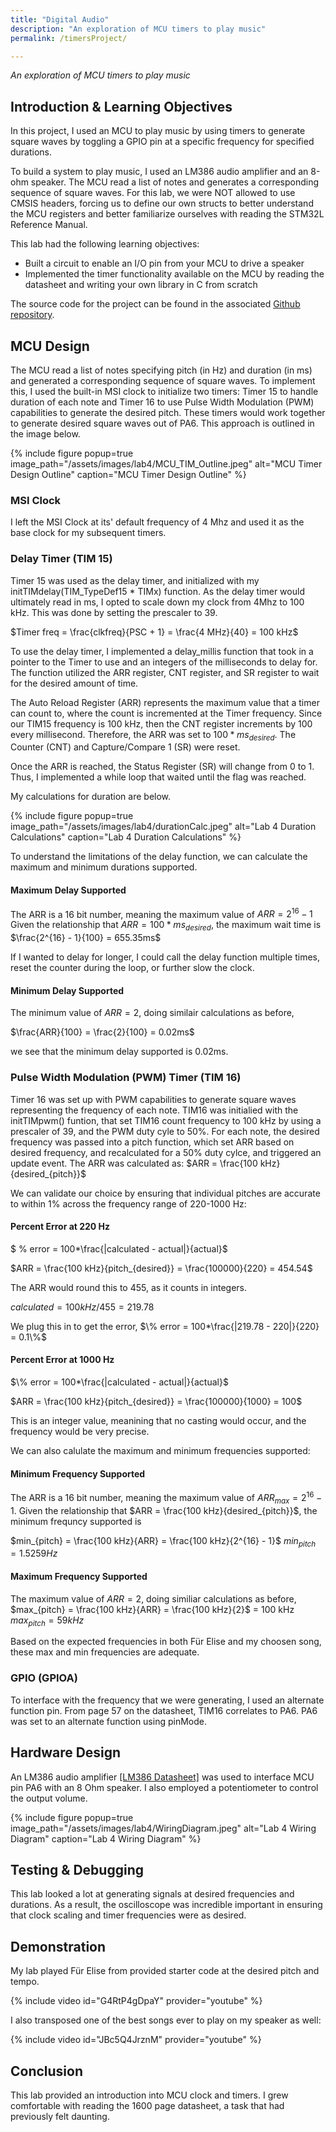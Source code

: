 ```yaml
---
title: "Digital Audio"
description: "An exploration of MCU timers to play music"
permalink: /timersProject/

---
```

*An exploration of MCU timers to play music*

## Introduction & Learning Objectives
In this project, I used an MCU to play music by using timers to generate square waves by toggling a GPIO pin at a specific frequency for specified durations.

To build a system to play music, I used an LM386 audio amplifier and an 8-ohm speaker. The MCU read a list of notes and generates a corresponding sequence of square waves. For this lab, we were NOT allowed to use CMSIS headers, forcing us to define our own structs to better understand the MCU registers and better familiarize ourselves with reading the STM32L Reference Manual.

This lab had the following learning objectives: 

<ul>
<li>Built a circuit to enable an I/O pin from your MCU to drive a speaker</li>
<li>Implemented the timer functionality available on the MCU by reading the datasheet and writing your own library in C from scratch</li>
</ul>

The source code for the project can be found in the associated [Github repository](https://github.com/vparizot/e155-lab4).

## MCU Design

The MCU read a list of notes specifying pitch (in Hz) and duration (in ms) and generated a corresponding sequence of square waves. To implement this, I used the built-in MSI clock to initialize two timers: Timer 15 to handle duration of each note and Timer 16 to use Pulse Width Modulation (PWM) capabilities to generate the desired pitch. These timers would work together to generate desired square waves out of PA6. This approach is outlined in the image below. 

<!-- ![MCU Timer Design Outline](/assets/images/lab4/MCU_TIM_Outline.jpeg)  -->
{% include figure popup=true image_path="/assets/images/lab4/MCU_TIM_Outline.jpeg" alt="MCU Timer Design Outline" caption="MCU Timer Design Outline" %}

### MSI Clock
I left the MSI Clock at its' default frequency of 4 Mhz and used it as the base clock for my subsequent timers. 


### Delay Timer (TIM 15)
Timer 15 was used as the delay timer, and initialized with my initTIMdelay(TIM_TypeDef15 * TIMx) function. As the delay timer would ultimately read in ms, I opted to scale down my clock from 4Mhz to 100 kHz. This was done by setting the prescaler to 39. 

$Timer freq = \frac{clkfreq}{PSC + 1} = \frac{4 MHz}{40} = 100 kHz$

To use the delay timer, I implemented a delay_millis function that took in a pointer to the Timer to use and an integers of the milliseconds to delay for. The function utilized the ARR register, CNT register, and SR register to wait for the desired amount of time.

The Auto Reload Register (ARR) represents the maximum value that a timer can count to, where the count is incremented at the Timer frequency. Since our TIM15 frequency is 100 kHz, then the CNT register increments by 100 every millisecond. Therefore, the ARR was set to $100*ms_{desired}$. The Counter (CNT) and Capture/Compare 1 (SR) were reset.

Once the ARR is reached, the Status Register (SR) will change from 0 to 1. Thus, I implemented a while loop that waited until the flag was reached. 

My calculations for duration are below.
<!-- ![Lab 4 Duration Calculations](/assets/images/lab4/durationCalc.jpeg)  -->
{% include figure popup=true image_path="/assets/images/lab4/durationCalc.jpeg" alt="Lab 4 Duration Calculations" caption="Lab 4 Duration Calculations" %}

To understand the limitations of the delay function, we can calculate the maximum and minimum durations supported. 

#### Maximum Delay Supported
The ARR is a 16 bit number, meaning the maximum value of $ARR = 2^{16} - 1$ 
Given the relationship that $ARR = 100*ms_{desired}$, the maximum wait time is $\frac{2^{16} - 1}{100} = 655.35ms$

If I wanted to delay for longer, I could call the delay function multiple times, reset the counter during the loop, or further slow the clock.

#### Minimum Delay Supported
The minimum value of $ARR = 2$, doing similair calculations as before, 

$\frac{ARR}{100} = \frac{2}{100} = 0.02ms$

we see that the minimum delay supported is 0.02ms. 

### Pulse Width Modulation (PWM) Timer (TIM 16)
Timer 16 was set up with PWM capabilities to generate square waves representing the frequency of each note. TIM16 was initialied with the initTIMpwm() funtion, that set TIM16 count frequency to 100 kHz by using a prescaler of 39, and the PWM duty cyle to 50%. For each note, the desired frequency was passed into a pitch function, which set ARR based on desired frequency, and recalculated for a 50% duty cylce, and triggered an update event. The ARR was calculated as: $ARR = \frac{100 kHz}{desired_{pitch}}$
    
We can validate our choice by ensuring that individual pitches are accurate to within 1% across the frequency range of 220-1000 Hz: 

#### Percent Error at 220 Hz
$ \% error = 100*\frac{|calculated - actual|}{actual}$

$ARR = \frac{100 kHz}{pitch_{desired}} = \frac{100000}{220} = 454.54$

The ARR would round this to 455, as it counts in integers.

$calculated = 100 kHz/ 455 = 219.78$

We plug this in to get the error,
$\% error = 100*\frac{|219.78 - 220|}{220} = 0.1\%$

#### Percent Error at 1000 Hz
$\% error = 100*\frac{|calculated - actual|}{actual}$

$ARR = \frac{100 kHz}{pitch_{desired}} = \frac{100000}{1000} = 100$

This is an integer value, meanining that no casting would occur, and the frequency would be very precise. 

We can also calulate the maximum and minimum frequencies supported: 

#### Minimum Frequency Supported
The ARR is a 16 bit number, meaning the maximum value of $ARR_{max} = 2^{16} - 1$.
Given the relationship that $ARR = \frac{100 kHz}{desired_{pitch}}$, the minimum frequncy supported is 

$min_{pitch} = \frac{100 kHz}{ARR} = \frac{100 kHz}{2^{16} - 1}$
$min_{pitch} = 1.5259 Hz$ 


#### Maximum Frequency Supported
The maximum value of $ARR = 2$, doing similiar calculations as before, 
$max_{pitch} = \frac{100 kHz}{ARR} = \frac{100 kHz}{2}$ = 100 kHz
$max_{pitch} = 59 kHz$ 

Based on the expected frequencies in both Für Elise and my choosen song, these max and min frequencies are adequate.

### GPIO (GPIOA)
To interface with the frequency that we were generating, I used an alternate function pin. From page 57 on the datasheet, TIM16 correlates to PA6. PA6 was set to an alternate function using pinMode.

## Hardware Design
An LM386 audio amplifier [[LM386 Datasheet]](https://www.ti.com/lit/ds/symlink/lm386.pdf) was used to interface MCU pin PA6 with an 8 Ohm speaker. I also employed a potentiometer to control the output volume.

<!-- ![Lab 4 Wiring Diagram](/assets/images/lab4/WiringDiagram.jpeg)  -->
{% include figure popup=true image_path="/assets/images/lab4/WiringDiagram.jpeg" alt="Lab 4 Wiring Diagram" caption="Lab 4 Wiring Diagram" %}

## Testing & Debugging
This lab looked a lot at generating signals at desired frequencies and durations. As a result, the oscilloscope was incredible important in ensuring that clock scaling and timer frequencies were as desired. 

## Demonstration
My lab played Für Elise from provided starter code at the desired pitch and tempo. 

{% include video id="G4RtP4gDpaY" provider="youtube" %}

<!-- {{< video https://youtu.be/G4RtP4gDpaY >}} -->

I also transposed one of the best songs ever to play on my speaker as well:

<!-- {{< video https://youtu.be/JBc5Q4JrznM >}} -->

{% include video id="JBc5Q4JrznM" provider="youtube" %}



## Conclusion
This lab provided an introduction into MCU clock and timers. I grew comfortable with reading the 1600 page datasheet, a task that had previously felt daunting.

<!-- Lab 4 meets all the requirements, and took me approximately 24 hours to complete. -->



